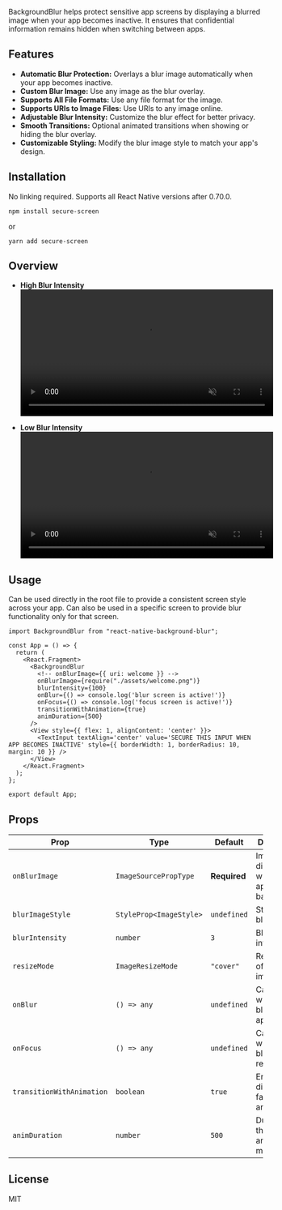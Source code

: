 BackgroundBlur helps protect sensitive app screens by displaying a blurred image when your app becomes inactive. It ensures that confidential information remains hidden when switching between apps.

## Features

- **Automatic Blur Protection:** Overlays a blur image automatically when your app becomes inactive.
- **Custom Blur Image:** Use any image as the blur overlay.
- **Supports All File Formats:** Use any file format for the image.
- **Supports URIs to Image Files:** Use URIs to any image online.
- **Adjustable Blur Intensity:** Customize the blur effect for better privacy.
- **Smooth Transitions:** Optional animated transitions when showing or hiding the blur overlay.
- **Customizable Styling:** Modify the blur image style to match your app's design.

## Installation

No linking required.
Supports all React Native versions after 0.70.0.

```
npm install secure-screen
```
or
```
yarn add secure-screen
```

## Overview
- **High Blur Intensity**
<video src="./assets/overview-1.mp4" width="500" controls loop muted></video>

- **Low Blur Intensity**
<video src="./assets/overview-2.mp4" width="500" controls loop muted></video>

## Usage
Can be used directly in the root file to provide a consistent screen style across your app.
Can also be used in a specific screen to provide blur functionality only for that screen.

```
import BackgroundBlur from "react-native-background-blur";

const App = () => {
  return (
    <React.Fragment>
      <BackgroundBlur
        <!-- onBlurImage={{ uri: welcome }} -->
        onBlurImage={require("./assets/welcome.png")}
        blurIntensity={100}
        onBlur={() => console.log('blur screen is active!')}
        onFocus={() => console.log('focus screen is active!')}
        transitionWithAnimation={true}
        animDuration={500}
      />
      <View style={{ flex: 1, alignContent: 'center' }}>
        <TextInput textAlign='center' value='SECURE THIS INPUT WHEN APP BECOMES INACTIVE' style={{ borderWidth: 1, borderRadius: 10, margin: 10 }} />
      </View>
    </React.Fragment>
  );
};

export default App;
```

## Props

| Prop                      | Type                    | Default       | Description 
|---------------------------|-------------------------|---------------|-------------
| `onBlurImage`             | `ImageSourcePropType`   | **Required**  | Image displayed when the app is in the background.
| `blurImageStyle`          | `StyleProp<ImageStyle>` | `undefined`   | Style for the blur image.
| `blurIntensity`           | `number`                | `3`           | Blur radius intensity.
| `resizeMode`              | `ImageResizeMode`       | `"cover"`     | Resize mode of the blur image.
| `onBlur`                  | `() => any`             | `undefined`   | Callback when the blur effect is applied.
| `onFocus`                 | `() => any`             | `undefined`   | Callback when the blur effect is removed.
| `transitionWithAnimation` | `boolean`               | `true`        | Enables or disables fade animation.
| `animDuration`            | `number`                | `500`         | Duration of the fade animation in milliseconds.

## License
MIT